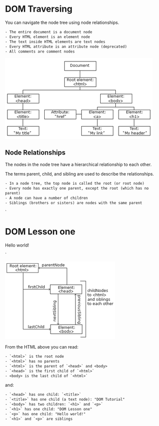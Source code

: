 # DOM Traversing

You can navigate the node tree using node relationships.

    - The entire document is a document node
    - Every HTML element is an element node
    - The text inside HTML elements are text nodes
    - Every HTML attribute is an attribute node (deprecated)
    - All comments are comment nodes

![alt text](./assets/pic_htmltree.gif "HTML Tree")

## Node Relationships
The nodes in the node tree have a hierarchical relationship to each other.

The terms parent, child, and sibling are used to describe the relationships.

    - In a node tree, the top node is called the root (or root node)
    - Every node has exactly one parent, except the root (which has no parent)
    - A node can have a number of children
    - Siblings (brothers or sisters) are nodes with the same parent

`<html>

  <head>
    <title>DOM Tutorial</title>
  </head>

  <body>
    <h1>DOM Lesson one</h1>
    <p>Hello world!</p>
  </body>

</html>`

![alt text](./assets/pic_navigate.gif "HTML Tree")

From the HTML above you can read:

    - `<html>` is the root node
    - `<html>` has no parents
    - `<html>` is the parent of `<head>` and <body>
    - `<head>` is the first child of `<html>`
    - <body> is the last child of `<html>`

and:

    - `<head>` has one child: `<title>`
    - `<title>` has one child (a text node): "DOM Tutorial"
    - `<body>` has two children: `<h1>` and `<p>`
    - `<h1>` has one child: "DOM Lesson one"
    - `<p>` has one child: "Hello world!"
    - `<h1>` and `<p>` are siblings